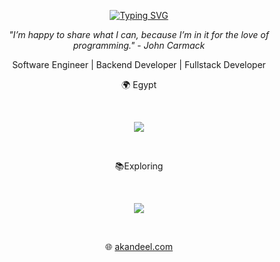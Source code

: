 <p align="center"><a href="https://git.io/typing-svg"><img src="https://readme-typing-svg.demolab.com?font=Fira+Code&duration=1000&pause=1000&color=F74534&center=true&multiline=true&width=410&height=100&lines=🦀+fn+intro()+-%3E+()+%7B+begin!()+%7D🦀;Compiling...;Hey+there%2C+I'm+Abdelrahman+Kandil." alt="Typing SVG" /></a></p>


<p align="center"><i>"I’m happy to share what I can, because I’m in it for the love of programming." - John Carmack</i></p>
<p align="center">Software Engineer | Backend Developer | Fullstack Developer </p>
<p align="center">🌍 Egypt </p>

<br>
<p align="center"><a href="https://skillicons.dev"><img src="https://skillicons.dev/icons?i=python,javascript,html,css,django,flask,fastapi,jquery,nginx,git,docker,kubernetes,postgres,redis,gitlab"/></a></p>
<br>


<p align="center">📚Exploring</p>
<br>
<p align="center"><a href="https://skillicons.dev"><img src="https://skillicons.dev/icons?i=ts,golang,rust,aws,actix,nodejs"/></a></p>
<br>
<p align="center">🌐 <a href="https://akandeel.com">akandeel.com</a></p>
